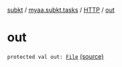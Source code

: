 [subkt](../../index.md) / [myaa.subkt.tasks](../index.md) / [HTTP](index.md) / [out](./out.md)

# out

`protected val out: `[`File`](https://docs.oracle.com/javase/9/docs/api/java/io/File.html) [(source)](https://github.com/Myaamori/SubKt/blob/0.1.13/src/main/kotlin/myaa/subkt/tasks/tasks.kt#L1457)